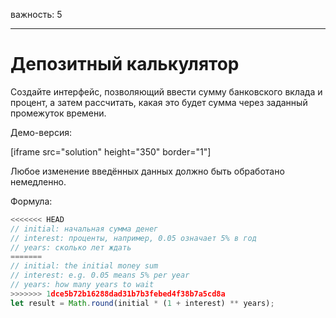 важность: 5

---

# Депозитный калькулятор

Создайте интерфейс, позволяющий ввести сумму банковского вклада и процент, а затем рассчитать, какая это будет сумма через заданный промежуток времени.

Демо-версия:

[iframe src="solution" height="350" border="1"]

Любое изменение введённых данных должно быть обработано немедленно.

Формула:
```js
<<<<<<< HEAD
// initial: начальная сумма денег
// interest: проценты, например, 0.05 означает 5% в год
// years: сколько лет ждать
=======
// initial: the initial money sum
// interest: e.g. 0.05 means 5% per year
// years: how many years to wait
>>>>>>> 1dce5b72b16288dad31b7b3febed4f38b7a5cd8a
let result = Math.round(initial * (1 + interest) ** years);
```
